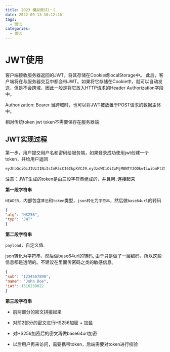 ```yaml
---
title: 2023 模拟面试(一)
date: 2022-09-13 10:12:26
tags:
  - 面试
categories:
  - 面试
---
```


# JWT使用
客户端接收服务器返回的JWT，将其存储在Cookie或localStorage中。
此后，客户端将在与服务器交互中都会带JWT。如果将它存储在Cookie中，就可以自动发送，但是不会跨域，因此一般是将它放入HTTP请求的Header Authorization字段中。

Authorization: Bearer 当跨域时，也可以将JWT被放置于POST请求的数据主体中。

相对传统token jwt token不需要保存在服务器端

## JWT实现过程
第一步，用户提交用户名和密码给服务端，如果登录成功使用jwt创建一个token，并给用户返回
```bash
eyJhbGciOiJIUzI1NiIsInR5cCI6IkpXVCJ9.eyJzdWIiOiIxMjM0NTY3ODkwIiwibmFtZSI6IkpvaG4gRG9lIiwiaWF0IjoxNTE2MjM5MDIyfQ.SflKxwRJSMeKKF2QT4fwpMeJf36POk6yJV_adQssw5c
```

注意：JWT生成的token是由三段字符串组成的，并且用`.`连接起来

**第一段字符串**

`HEADER`，内部包含`算法`和`token`类型，`json转化`为`字符串`，然后做`base64url`的转码

```json
{
"alg": "HS256",
"typ": "JWT"
}
```
**第二段字符串**

`payload`，自定义值.

json转化为字符串，然后做base64url的转码, 由于只是做了一层编码，所以这些信息都是透明的。不建议在里面传密码之类的敏感信息。

```json
{
"sub": "1234567890",
"name": "John Doe",
"iat": 1516239022
}
```
**第三段字符串**

- 前两部分的密文拼接起来

- 对前2部分的密文进行HS256加密 + 加盐

- 对HS256加密后的密文再做base64url加密

- 以后用户再来访问，需要携带token，后端需要对token进行校验

















